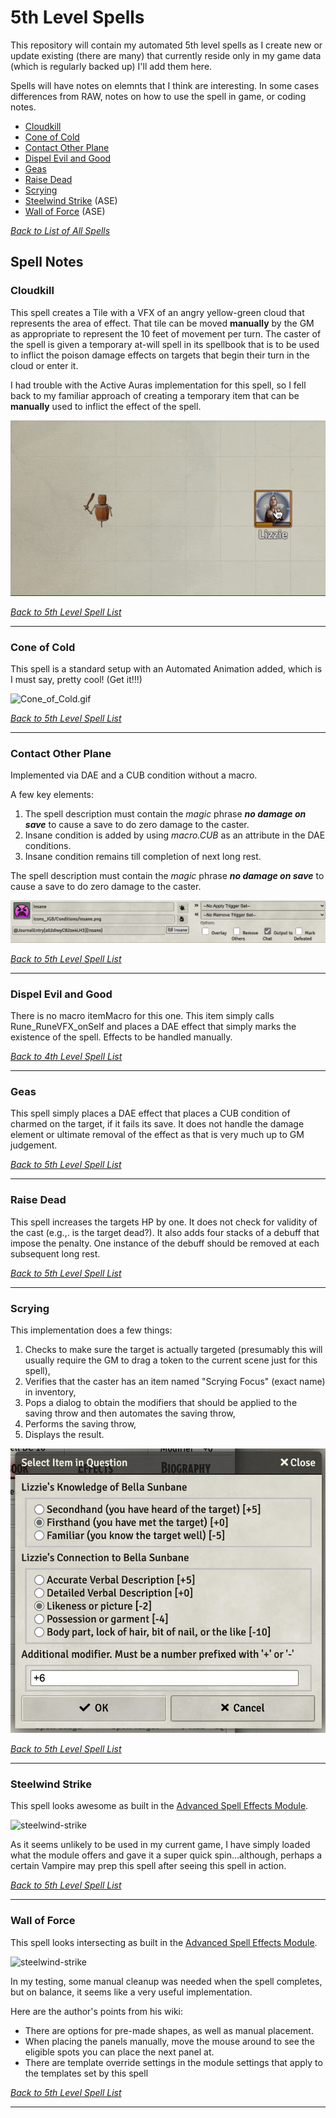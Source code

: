 # 5th Level Spells
This repository will contain my automated 5th level spells as I create new or update existing (there are many) that currently reside only in my game data (which is regularly backed up) I'll add them here.

Spells will have notes on elemnts that I think are interesting.  In some cases differences from RAW, notes on how to use the spell in game, or coding notes.

* [Cloudkill](#cloudkill)
* [Cone of Cold](#cone-of-cold)
* [Contact Other Plane](#contact-other-plane)
* [Dispel Evil and Good](#dispel-evil-and-good)
* [Geas](#geas)
* [Raise Dead](#raise-dead)
* [Scrying](#scrying)
* [Steelwind Strike](#steelwind-strike) (ASE)
* [Wall of Force](#wall-of-force) (ASE)

[*Back to List of All Spells*](../README.md)

## Spell Notes

### Cloudkill

This spell creates a Tile with a VFX of an angry yellow-green cloud that represents the area of effect.  That tile can be moved **manually** by the GM as appropriate to represent the 10 feet of movement per turn.  The caster of the spell is given a temporary at-will spell in its spellbook that is to be used to inflict the poison damage effects on targets that begin their turn in the cloud or enter it.

I had trouble with the Active Auras implementation for this spell, so I fell back to my familiar approach of creating a temporary item that can be **manually** used to inflict the effect of the spell.

![Cloudkill.gif](Cloudkill/Cloudkill.gif)

[*Back to 5th Level Spell List*](#5th-level-spells)

---

### Cone of Cold

This spell is a standard setup with an Automated Animation added, which is I must say, pretty cool! (Get it!!!)

![Cone_of_Cold.gif](Cone_of_Cold/Cone_of_Cold.gif)

[*Back to 5th Level Spell List*](#5th-level-spells)

---

### Contact Other Plane

Implemented via DAE and a CUB condition without a macro.

A few key elements:

1. The spell description must contain the *magic* phrase ***no damage on save*** to cause a save to do zero damage to the caster.
1. Insane condition is added by using *macro.CUB* as an attribute in the DAE conditions.
1. Insane condition remains till completion of next long rest.

The spell description must contain the *magic* phrase ***no damage on save*** to cause a save to do zero damage to the caster.

![Contact_Other_Plane_Condition_Lab.png](Contact_Other_Plane/Contact_Other_Plane_Condition_Lab.png)

[*Back to 5th Level Spell List*](#5th-level-spells)

---

### Dispel Evil and Good

There is no macro itemMacro for this one. This item simply calls Rune_RuneVFX_onSelf and places a DAE effect that simply marks the existence of the spell.  Effects to be handled manually.

[*Back to 4th Level Spell List*](#4th-level-spells)

---

### Geas

This spell simply places a DAE effect that places a CUB condition of charmed on the target, if it fails its save.  It does not handle the damage element or ultimate removal of the effect as that is very much up to GM judgement.

[*Back to 5th Level Spell List*](#5th-level-spells)

---

### Raise Dead

This spell increases the targets HP by one.  It does not check for validity of the cast (e.g.,. is the target dead?).  It also adds four stacks of a debuff that impose the penalty.  One instance of the debuff should be removed at each subsequent long rest.

[*Back to 5th Level Spell List*](#5th-level-spells)

---

### Scrying

This implementation does a few things:

1. Checks to make sure the target is actually targeted (presumably this will usually require the GM to drag a token to the current scene just for this spell),
2. Verifies that the caster has an item named "Scrying Focus" (exact name) in inventory,
3. Pops a dialog to obtain the modifiers that should be applied to the saving throw and then automates the saving throw, 
4. Performs the saving throw,
5. Displays the result.

![Scrying/Scrying_Dialog.png](Scrying/Scrying_Dialog.png)

[*Back to 5th Level Spell List*](#5th-level-spells)

---

### Steelwind Strike

This spell looks awesome as built in the [Advanced Spell Effects Module](https://github.com/Vauryx/AdvancedSpellEffects/wiki/Currently-Available-Spells#steel-wind-strike).

![steelwind-strike](https://user-images.githubusercontent.com/32877348/137191296-88113589-a903-46bb-bb72-03b781f8a4b2.gif)

As it seems unlikely to be used in my current game, I have simply loaded what the module offers and gave it a super quick spin...although, perhaps a certain Vampire may prep this spell after seeing this spell in action. 

[*Back to 5th Level Spell List*](#5th-level-spells)

---

### Wall of Force

This spell looks intersecting as built in the [Advanced Spell Effects Module](https://github.com/Vauryx/AdvancedSpellEffects/wiki/Currently-Available-Spells#wall-of-force).

![steelwind-strike](https://user-images.githubusercontent.com/32877348/151714360-7656a4bc-fcbf-4c81-8d8b-b98b2f532a03.gif)

In my testing, some manual cleanup was needed when the spell completes, but on balance, it seems like a very useful implementation.

Here are the author's points from his wiki:

* There are options for pre-made shapes, as well as manual placement.
* When placing the panels manually, move the mouse around to see the eligible spots you can place the next panel at.
* There are template override settings in the module settings that apply to the templates set by this spell

[*Back to 5th Level Spell List*](#5th-level-spells)

---
